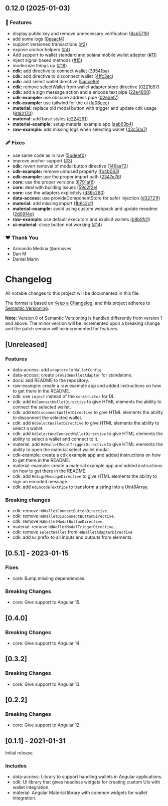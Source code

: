 ## 0.12.0 (2025-01-03)


### 🚀 Features

- display public key and remove unnecessary verification ([8ab57f6](https://github.com/fidesit/wallet-adapter/commit/8ab57f6))
- add some logs ([0eaacf4](https://github.com/fidesit/wallet-adapter/commit/0eaacf4))
- support versioned transactions ([#2](https://github.com/fidesit/wallet-adapter/pull/2))
- expose anchor helpers ([#4](https://github.com/fidesit/wallet-adapter/pull/4))
- Add support to wallet standard and solana mobile wallet adapter ([#11](https://github.com/fidesit/wallet-adapter/pull/11))
- inject signal based methods ([#15](https://github.com/fidesit/wallet-adapter/pull/15))
- modernize things up ([#18](https://github.com/fidesit/wallet-adapter/pull/18))
- **cdk:** add directive to connect wallet ([39541ba](https://github.com/fidesit/wallet-adapter/commit/39541ba))
- **cdk:** add directive to disconnect wallet ([4ffc3ec](https://github.com/fidesit/wallet-adapter/commit/4ffc3ec))
- **cdk:** add select wallet directive ([5acce8e](https://github.com/fidesit/wallet-adapter/commit/5acce8e))
- **cdk:** remove selectWallet from wallet adapter store directive ([0221b57](https://github.com/fidesit/wallet-adapter/commit/0221b57))
- **cdk:** add a sign message action and a encode text pipe ([22e4800](https://github.com/fidesit/wallet-adapter/commit/22e4800))
- **cdk-example:** use obscure address pipe ([02edef7](https://github.com/fidesit/wallet-adapter/commit/02edef7))
- **cdk-example:** use tailwind for the ui ([fa08cec](https://github.com/fidesit/wallet-adapter/commit/fa08cec))
- **material:** replace old modal button with trigger and update cdk usage ([8182170](https://github.com/fidesit/wallet-adapter/commit/8182170))
- **material:** add base styles ([e224291](https://github.com/fidesit/wallet-adapter/commit/e224291))
- **material-example:** setup material example app ([aab63b4](https://github.com/fidesit/wallet-adapter/commit/aab63b4))
- **raw-example:** add missing logs when selecting wallet ([43c50a7](https://github.com/fidesit/wallet-adapter/commit/43c50a7))

### 🩹 Fixes

- use same code as in raw ([5bdeef0](https://github.com/fidesit/wallet-adapter/commit/5bdeef0))
- improve anchor support ([#3](https://github.com/fidesit/wallet-adapter/pull/3))
- **cdk:** revert removal of modal button directive ([146aa72](https://github.com/fidesit/wallet-adapter/commit/146aa72))
- **cdk-example:** remove unnused property ([fb4b063](https://github.com/fidesit/wallet-adapter/commit/fb4b063))
- **cdk-example:** use the proper import path ([2347e76](https://github.com/fidesit/wallet-adapter/commit/2347e76))
- **core:** use the proper versions ([6791af6](https://github.com/fidesit/wallet-adapter/commit/6791af6))
- **core:** deal with building issues ([59c2f2e](https://github.com/fidesit/wallet-adapter/commit/59c2f2e))
- **core:** use the adapters explicitcly ([d36c260](https://github.com/fidesit/wallet-adapter/commit/d36c260))
- **data-access:** use provideComponentStore for safer injection ([d32721f](https://github.com/fidesit/wallet-adapter/commit/d32721f))
- **material:** add missing import ([1b6c2cf](https://github.com/fidesit/wallet-adapter/commit/1b6c2cf))
- **material-example:** avoid using custom webpack and update reeadme ([2d0914d](https://github.com/fidesit/wallet-adapter/commit/2d0914d))
- **raw-example:** use default executors and explicit wallets ([b8b9fd1](https://github.com/fidesit/wallet-adapter/commit/b8b9fd1))
- **ui-material:** close button not working ([#14](https://github.com/fidesit/wallet-adapter/pull/14))

### ❤️  Thank You

- Armando Medina @armsves
- Dan M
- Daniel Marin

# Changelog

All notable changes to this project will be documented in this file.

The format is based on [Keep a Changelog](https://keepachangelog.com/en/1.0.0/),
and this project adheres to [Semantic Versioning](https://semver.org/spec/v2.0.0.html).

**Note:** Version 0 of Semantic Versioning is handled differently from version 1 and above.
The minor version will be incremented upon a breaking change and the patch version will be incremented for features.

## [Unreleased]

### Features

- data-access: add `adapters` to `WalletConfig`.
- data-access: create `provideWalletAdapter` for standalone.
- docs: add README to the repository.
- raw-example: create a raw example app and added instructions on how to get there in the README.
- cdk: use `inject` instead of the `constructor` for DI.
- cdk: add `HdConnectWalletDirective` to give HTML elements the ability to connect the selected wallet.
- cdk: add `HdDisconnectWalletDirective` to give HTML elements the ability to disconnect the selected wallet.
- cdk: add `HdSelectWalletDirective` to give HTML elements the ability to select a wallet.
- cdk: add `HdSelectAndConnectWalletDirective` to give HTML elements the ability to select a wallet and connect to it.
- material: add `HdWalletModalTriggerDirective` to give HTML elements the ability to open the material select wallet modal.
- cdk-example: create a cdk example app and added instructions on how to get there in the README.
- material-example: create a material example app and added instructions on how to get there in the README.
- cdk: add `HdSignMessageDirective` to give HTML elements the ability to sign an encoded message.
- cdk: add `HdEncodeTextPipe` to transform a string into a Uint8Array.

### Breaking changes

- cdk: remove `HdWalletConnectButtonDirective`.
- cdk: remove `HdWalletDisconnectButtonDirective`.
- cdk: remove `HdWalletModalButtonDirective`.
- material: remove `HdWalletModalTriggerDirective`.
- cdk: remove `selectWallet` from `HdWalletAdapterDirective`
- cdk: add `hd` prefix to all inputs and outputs from elements.

## [0.5.1] - 2023-01-15

### Fixes

- core: Bump missing dependencies.

### Breaking Changes

- core: Give support to Angular 15.

## [0.4.0]

### Breaking Changes

- core: Give support to Angular 14.

## [0.3.2]

### Breaking Changes

- core: Give support to Angular 13.

## [0.2.2]

### Breaking Changes

- core: Give support to Angular 12.

## [0.1.1] - 2021-01-31

Initial release.

### Includes

- data-access: Library to support handling wallets in Angular applications.
- cdk: UI library that gives headless widgets for creating custom UIs with wallet integration.
- material: Angular Material library with common widgets for wallet integration.
